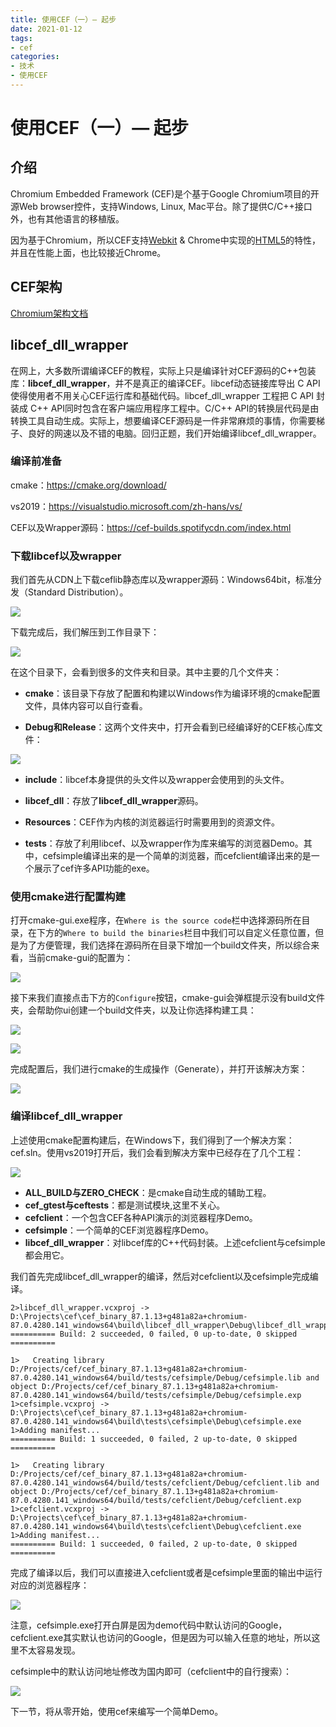 ```yaml
---
title: 使用CEF（一）— 起步
date: 2021-01-12
tags:
- cef
categories: 
- 技术
- 使用CEF
---
```


# 使用CEF（一）— 起步

## 介绍

Chromium Embedded Framework (CEF)是个基于Google Chromium项目的开源Web browser控件，支持Windows, Linux, Mac平台。除了提供C/C++接口外，也有其他语言的移植版。

因为基于Chromium，所以CEF支持[Webkit](https://baike.baidu.com/item/Webkit) & Chrome中实现的[HTML5](https://baike.baidu.com/item/HTML5)的特性，并且在性能上面，也比较接近Chrome。

<!-- more -->

## CEF架构

[Chromium架构文档](http://dev.chromium.org/developers/design-documents/multi-process-architecture)

## libcef_dll_wrapper

在网上，大多数所谓编译CEF的教程，实际上只是编译针对CEF源码的C++包装库：**libcef_dll_wrapper**，并不是真正的编译CEF。libcef动态链接库导出 C API 使得使用者不用关心CEF运行库和基础代码。libcef_dll_wrapper 工程把 C API 封装成 C++ API同时包含在客户端应用程序工程中。C/C++ API的转换层代码是由转换工具自动生成。实际上，想要编译CEF源码是一件非常麻烦的事情，你需要梯子、良好的网速以及不错的电脑。回归正题，我们开始编译libcef_dll_wrapper。

### 编译前准备

cmake：https://cmake.org/download/

vs2019：https://visualstudio.microsoft.com/zh-hans/vs/

CEF以及Wrapper源码：https://cef-builds.spotifycdn.com/index.html

### 下载libcef以及wrapper

我们首先从CDN上下载ceflib静态库以及wrapper源码：Windows64bit，标准分发（Standard Distribution）。

![](https://res.zhen.wang/images/post/2021-01-12-start-cef/download-cef.jpg)

下载完成后，我们解压到工作目录下：

![](https://res.zhen.wang/images/post/2021-01-12-start-cef/cef-decompression-dir.jpg)

在这个目录下，会看到很多的文件夹和目录。其中主要的几个文件夹：

- **cmake**：该目录下存放了配置和构建以Windows作为编译环境的cmake配置文件，具体内容可以自行查看。

- **Debug和Release**：这两个文件夹中，打开会看到已经编译好的CEF核心库文件：

![](https://res.zhen.wang/images/post/2021-01-12-start-cef/libcef-files.jpg)

- **include**：libcef本身提供的头文件以及wrapper会使用到的头文件。
- **libcef_dll**：存放了**libcef_dll_wrapper**源码。

- **Resources**：CEF作为内核的浏览器运行时需要用到的资源文件。
- **tests**：存放了利用libcef、以及wrapper作为库来编写的浏览器Demo。其中，cefsimple编译出来的是一个简单的浏览器，而cefclient编译出来的是一个展示了cef许多API功能的exe。

### 使用cmake进行配置构建

打开cmake-gui.exe程序，在`Where is the source code`栏中选择源码所在目录，在下方的`Where to build the binaries`栏目中我们可以自定义任意位置，但是为了方便管理，我们选择在源码所在目录下增加一个build文件夹，所以综合来看，当前cmake-gui的配置为：

![](https://res.zhen.wang/images/post/2021-01-12-start-cef/cmakegui-config.jpg)

接下来我们直接点击下方的`Configure`按钮，cmake-gui会弹框提示没有build文件夹，会帮助你ui创建一个build文件夹，以及让你选择构建工具：

![](https://res.zhen.wang/images/post/2021-01-12-start-cef/create-build-dir.jpg)

![](https://res.zhen.wang/images/post/2021-01-12-start-cef/select-vs.jpg)

完成配置后，我们进行cmake的生成操作（Generate），并打开该解决方案：

![](https://res.zhen.wang/images/post/2021-01-12-start-cef/generate-and-open.jpg)

### 编译libcef_dll_wrapper

上述使用cmake配置构建后，在Windows下，我们得到了一个解决方案：cef.sln。使用vs2019打开后，我们会看到解决方案中已经存在了几个工程：

![](https://res.zhen.wang/images/post/2021-01-12-start-cef/projects-in-sln.jpg)

- **ALL_BUILD与ZERO_CHECK**：是cmake自动生成的辅助工程。
- **cef_gtest与ceftests**：都是测试模块,这里不关心。
- **cefclient**：一个包含CEF各种API演示的浏览器程序Demo。
- **cefsimple**：一个简单的CEF浏览器程序Demo。
- **libcef_dll_wrapper**：对libcef库的C++代码封装。上述cefclient与cefsimple都会用它。

我们首先完成libcef_dll_wrapper的编译，然后对cefclient以及cefsimple完成编译。

```
2>libcef_dll_wrapper.vcxproj -> D:\Projects\cef\cef_binary_87.1.13+g481a82a+chromium-87.0.4280.141_windows64\build\libcef_dll_wrapper\Debug\libcef_dll_wrapper.lib
========== Build: 2 succeeded, 0 failed, 0 up-to-date, 0 skipped ==========
```

```
1>   Creating library D:/Projects/cef/cef_binary_87.1.13+g481a82a+chromium-87.0.4280.141_windows64/build/tests/cefsimple/Debug/cefsimple.lib and object D:/Projects/cef/cef_binary_87.1.13+g481a82a+chromium-87.0.4280.141_windows64/build/tests/cefsimple/Debug/cefsimple.exp
1>cefsimple.vcxproj -> D:\Projects\cef\cef_binary_87.1.13+g481a82a+chromium-87.0.4280.141_windows64\build\tests\cefsimple\Debug\cefsimple.exe
1>Adding manifest...
========== Build: 1 succeeded, 0 failed, 2 up-to-date, 0 skipped ==========
```

```
1>   Creating library D:/Projects/cef/cef_binary_87.1.13+g481a82a+chromium-87.0.4280.141_windows64/build/tests/cefclient/Debug/cefclient.lib and object D:/Projects/cef/cef_binary_87.1.13+g481a82a+chromium-87.0.4280.141_windows64/build/tests/cefclient/Debug/cefclient.exp
1>cefclient.vcxproj -> D:\Projects\cef\cef_binary_87.1.13+g481a82a+chromium-87.0.4280.141_windows64\build\tests\cefclient\Debug\cefclient.exe
1>Adding manifest...
========== Build: 1 succeeded, 0 failed, 2 up-to-date, 0 skipped ==========
```

完成了编译以后，我们可以直接进入cefclient或者是cefsimple里面的输出中运行对应的浏览器程序：

![](https://res.zhen.wang/images/post/2021-01-12-start-cef/demo-show.jpg)

注意，cefsimple.exe打开白屏是因为demo代码中默认访问的Google，cefclient.exe其实默认也访问的Google，但是因为可以输入任意的地址，所以这里不太容易发现。

cefsimple中的默认访问地址修改为国内即可（cefclient中的自行搜索）：

![](https://res.zhen.wang/images/post/2021-01-12-start-cef/change-init-url.jpg)

下一节，将从零开始，使用cef来编写一个简单Demo。